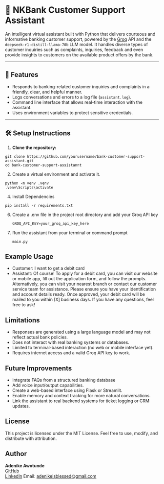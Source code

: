 #  🏦 NKBank Customer Support Assistant

An intelligent virtual assistant built with Python that delivers courteous and informative banking customer support, powered by the [Groq](https://groq.com/) API and the `deepseek-r1-distill-llama-70b` LLM model. It handles diverse types of customer inquiries such as complaints, inquiries, feedback and even provide insights to customers on the available product offers by the bank.


---

## 🚀 Features

- Responds to banking-related customer inquiries and complaints in a friendly, clear, and helpful manner.
- Logs conversations and errors to a log file (`assistant.log`).
- Command line interface that allows real-time interaction with the assistant.
- Uses environment variables to protect sensitive credentials.

---

## 🛠️ Setup Instructions

1. **Clone the repository:**

```
git clone https://github.com/yourusername/bank-customer-support-assistant.git
cd bank-customer-support-assistannt
```
2. Create a virtual environment and activate it.
```
python -m venv .venv
.venv\Scripts\activate
```
4. Install Dependencies
   
```pip install -r requirements.txt```

6. Create a .env file in the project root directory and add your Groq API key
   
   ```GROQ_API_KEY=your_groq_api_key_here```
   
7. Run the assistant from your terminal or command prompt
   
   ``` main.py ```

## Example Usage
- Customer: I want to get a debit card
- Assistant: Of course! To apply for a debit card, you can visit our website or mobile app, fill out the application form, and follow the prompts. Alternatively, you can visit your nearest branch or contact our customer service team for assistance. Please ensure you have your identification and account details ready. Once approved, your debit card will be mailed to you within [X] business days. If you have any questions, feel free to ask!

## Limitations
- Responses are generated using a large language model and may not reflect actual bank policies.
- Does not interact with real banking systems or databases.
- Limited to terminal-based interaction (no web or mobile interface yet).
- Requires internet access and a valid Groq API key to work.

## Future Improvements
- Integrate FAQs from a structured banking database 
- Add voice input/output capabilities.
- Create a web-based interface using Flask or Streamlit.
- Enable memory and context tracking for more natural conversations.
- Link the assistant to real backend systems for ticket logging or CRM updates.

## License
This project is licensed under the MIT License. Feel free to use, modify, and distribute with attribution.

## Author

**Adenike Awotunde**  
[GitHub]()  
[LinkedIn](https://www.linkedin.com/in/adenike-awotunde-b9740b80)
Email: adenikeisblessed@gmail.com
